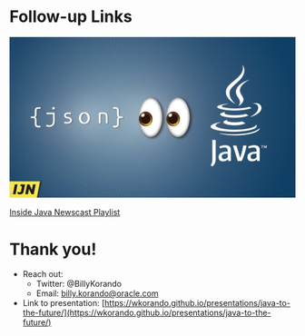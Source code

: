 # Follow-up Links

<img src="images/ijn-thumbnail.jpg" width="700px"/> 



<br/>

[Inside Java Newscast Playlist](https://www.youtube.com/watch?v=NSzRK8f7EX0&list=PLX8CzqL3ArzX8ZzPNjBgji7rznFFiOr58)

>>

# Thank you!

* Reach out: 
    * Twitter: @BillyKorando
    * Email: billy.korando@oracle.com
* Link to presentation: [https://wkorando.github.io/presentations/java-to-the-future/](https://wkorando.github.io/presentations/java-to-the-future/)


